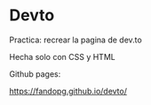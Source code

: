 # Devto

Practica: recrear la pagina de dev.to

Hecha solo con CSS y HTML

Github pages:

https://fandopg.github.io/devto/
